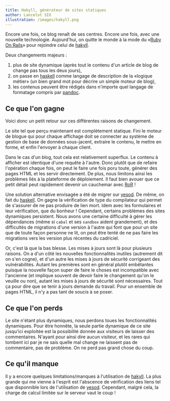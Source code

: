 ```yaml
---
title: Hakyll, générateur de sites statiques
author: Lancelot SIX
illustration: /images/hakyll.png
---
```


Encore une fois, ce blog renaît de ses centres. Encore une fois, avec une nouvelle technologie. Aujourd'hui, on quitte le monde à la mode du «[Ruby On Rails][RoR]» pour rejoindre celui de [hakyll][hakyll].
<!--more-->

Deux changements majeurs :

1. plus de site dynamique (après tout le contenu d'un article de blog de change pas tous les deux jours),
2. on passe en [haskell][haskell] comme langage de description de la «logique métier» (un bien grand mot pour décrire un simple moteur de blog),
3. les contenus peuvent être rédigés dans n'importe quel langage de formatage compris par [pandoc][pandoc].

Ce que l'on gagne
-----------------

Voici donc un petit retour sur ces différentes raisons de changement.

Le site tel que perçu maintenant est complètement statique. Fini le moteur de blogue qui pour chaque affichage doit se connecter au système de gestion de base de données sous-jacent, extraire le contenu, le mettre en forme, et enfin l'envoyer à chaque client.

Dans le cas d'un blog, tout cela est relativement superflux. Le contenu à afficher est identique d'une requête à l'autre. Donc plutôt que de refaire l'opération chaque fois, on peut le faire une fois poru toute, générer des pages HTML et les servir directement. De plus, nous limitons ainsi les problèmes  liés à la plateforme de déploiement. Il faut bien avouer que ce petit détail peut rapidement devenir un cauchemar avec [RoR][RoR] !

Une solution alternative envisagée a été de migrer sur  [yesod][yesod]. De même, on fait du [haskell][haskell]. On gagne la vérification de type du compilateur qui permet de s'assurer de ne pas produire de lien mort. Idem avec les formulaires et leur vérification, que du bonheur ! Cependant, certains problèmes des sites dynamiques persistent. Nous avons une certaine difficulté à gérer les dépendances (même si `cabal` et ses `sandbox` aident grandement), et des difficultés de migrations d'une version à l'autre qui font que pour un site que de toute façon personne ne lit, on peut être tenté de ne pas faire les migrations vers les version plus récentes du cadriciel.

Or, c'est là que la bas blesse. Les mises à jours sont là pour plusieurs raisons. On a d'un côté les nouvelles fonctionnalités inutiles (autrement dit on s'en cogne), et d'un autre les mises à jours de sécurité corrigeant des vulnérabilités. Autant les premières sont en général plutôt embêtantes puisque la nouvelle façon super de faire le choses est incompatible avec l'ancienne (et implique souvent de devoir faire le changement qu'on le veuille ou non), autant les mises à jours de sécurité sont nécessaires. Tout ça pour dire que se tenir à jours demande du travail. Pour un ensemble de pages HTML, il n'y a pas tant de soucis à se poser.

Ce que l'on perds
-----------------

Le site n'étant plus dynamiques, nous perdons toues les fonctionnalités dynamiques. Pour être honnête, la seule partie dynamique de ce site jusqu'ici exploitée est la possibilité donnée aux visiteurs de laisser des commentaires. N'ayant pour ainsi dire aucun visiteur, et les rares qui tombent ici par je ne sais quelle mal change ne laissent pas de commentaire, pas de problème. On ne perd pas grand chose du coup.

Ce qu'il manque
---------------

Il y a encore quelques limitations/manques à l'utilisation de [hakyll][hakyll]. La plus grande qui me vienne à l'esprit est l'abscence de vérification des liens tel que disponnible lors de l'utilisation de [yesod][yesod]. Cependant, malgré cela, la charge de calcul limitée sur le serveur vaut le coup !

[RoR]: http://rubyonrails.org/
[hakyll]: http://jaspervdj.be/hakyll/
[haskell]: http://www.haskell.org/
[pandoc]: http://johnmacfarlane.net/pandoc/
[yesod]: http://yesodweb.com/
